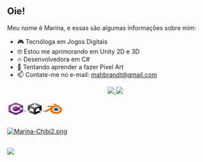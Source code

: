 ## Oie!

Meu nome é Marina, e essas são algumas informações sobre mim:
- 🎮 Tecnóloga em Jogos Digitais
- 🤓 Estou me aprimorando em Unity 2D e 3D
- 🔥 Desenvolvedora em C#
- 🎨 Tentando aprender a fazer Pixel Art
- 📫 Contate-me no e-mail: mahbrandt@gmail.com

<div align="center">
  <a href="https://github.com/brandtvaz">
  <img height="160em" src="https://github-readme-stats.vercel.app/api?username=brandtvaz&show_icons=true&theme=dracula&include_all_commits=true&count_private=true"/>
  <img height="160em" src="https://github-readme-stats.vercel.app/api/top-langs/?username=brandtvaz&layout=compact&langs_count=7&theme=dracula"/>
</div>

<div style="display: inline_block"><br>
  <img align="center" alt="Marina-C#" height="30" width="40" src="https://raw.githubusercontent.com/devicons/devicon/master/icons/csharp/csharp-original.svg">
  <img align="center" alt="Marina-C#" height="30" width="40" src="https://raw.githubusercontent.com/devicons/devicon/master/icons/unity/unity-original.svg">
  <img align="center" alt="Marina-C#" height="30" width="40" src="https://raw.githubusercontent.com/devicons/devicon/master/icons/blender/blender-original.svg">
</div>

##

[![Marina-Chibi2.png](https://i.postimg.cc/dVnvH9PS/Marina-Chibi2.png)](https://postimg.cc/FYf213Kj)

##

<div> 
  <a href = "mailto:mahbrandt@gmail.com"><img src="https://img.shields.io/badge/Gmail-D14836?style=for-the-badge&logo=gmail&logoColor=white" target="_blank"></a>
</div>